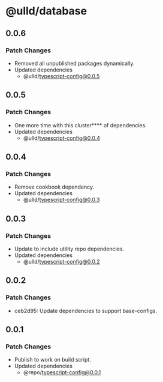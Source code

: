 # @ulld/database

## 0.0.6

### Patch Changes

- Removed all unpublished packages dynamically.
- Updated dependencies
  - @ulld/typescript-config@0.0.5

## 0.0.5

### Patch Changes

- One more time with this cluster\*\*\*\* of dependencies.
- Updated dependencies
  - @ulld/typescript-config@0.0.4

## 0.0.4

### Patch Changes

- Remove cookbook dependency.
- Updated dependencies
  - @ulld/typescript-config@0.0.3

## 0.0.3

### Patch Changes

- Update to include utility repo dependencies.
- Updated dependencies
  - @ulld/typescript-config@0.0.2

## 0.0.2

### Patch Changes

- ceb2d95: Update dependencies to support base-configs.

## 0.0.1

### Patch Changes

- Publish to work on build script.
- Updated dependencies
  - @repo/typescript-config@0.0.1
